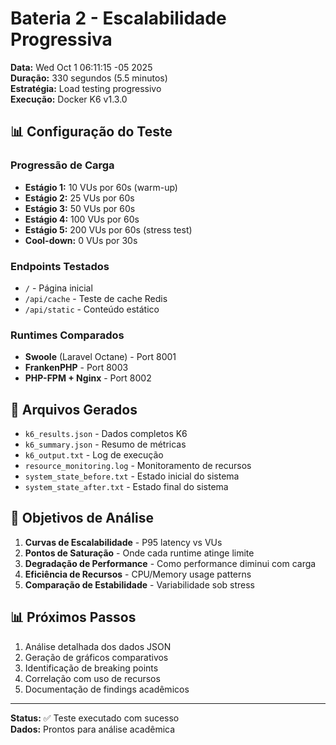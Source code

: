 # Bateria 2 - Escalabilidade Progressiva

**Data:** Wed Oct  1 06:11:15 -05 2025  
**Duração:** 330 segundos (5.5 minutos)  
**Estratégia:** Load testing progressivo  
**Execução:** Docker K6 v1.3.0  

## 📊 Configuração do Teste

### Progressão de Carga

- **Estágio 1:** 10 VUs por 60s (warm-up)
- **Estágio 2:** 25 VUs por 60s  
- **Estágio 3:** 50 VUs por 60s
- **Estágio 4:** 100 VUs por 60s
- **Estágio 5:** 200 VUs por 60s (stress test)
- **Cool-down:** 0 VUs por 30s

### Endpoints Testados

- `/` - Página inicial
- `/api/cache` - Teste de cache Redis  
- `/api/static` - Conteúdo estático

### Runtimes Comparados

- **Swoole** (Laravel Octane) - Port 8001
- **FrankenPHP** - Port 8003
- **PHP-FPM + Nginx** - Port 8002

## 📁 Arquivos Gerados

- `k6_results.json` - Dados completos K6
- `k6_summary.json` - Resumo de métricas
- `k6_output.txt` - Log de execução
- `resource_monitoring.log` - Monitoramento de recursos
- `system_state_before.txt` - Estado inicial do sistema
- `system_state_after.txt` - Estado final do sistema

## 🎯 Objetivos de Análise

1. **Curvas de Escalabilidade** - P95 latency vs VUs
2. **Pontos de Saturação** - Onde cada runtime atinge limite
3. **Degradação de Performance** - Como performance diminui com carga
4. **Eficiência de Recursos** - CPU/Memory usage patterns
5. **Comparação de Estabilidade** - Variabilidade sob stress

## 📊 Próximos Passos

1. Análise detalhada dos dados JSON
2. Geração de gráficos comparativos
3. Identificação de breaking points
4. Correlação com uso de recursos
5. Documentação de findings acadêmicos

---

**Status:** ✅ Teste executado com sucesso  
**Dados:** Prontos para análise acadêmica
